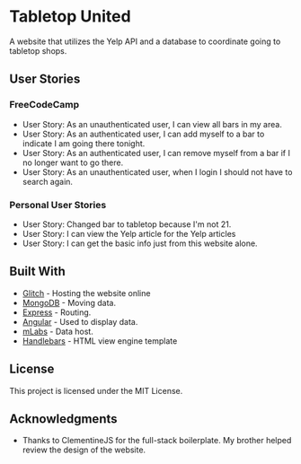 # Tabletop United

A website that utilizes the Yelp API and a database to coordinate going to tabletop shops.

## User Stories

### FreeCodeCamp

* User Story: As an unauthenticated user, I can view all bars in my area.
* User Story: As an authenticated user, I can add myself to a bar to indicate I am going there tonight.
* User Story: As an authenticated user, I can remove myself from a bar if I no longer want to go there.
* User Story: As an unauthenticated user, when I login I should not have to search again.

### Personal User Stories

* User Story: Changed bar to tabletop because I'm not 21. 
* User Story: I can view the Yelp article for the Yelp articles
* User Story: I can get the basic info just from this website alone. 

## Built With

* [Glitch](https://glitch.com/) - Hosting the website online
* [MongoDB](https://www.mongodb.com/) - Moving data.
* [Express](https://expressjs.com/) - Routing.
* [Angular](https://angularjs.org/) - Used to display data.
* [mLabs](https://mlab.com/) - Data host.
* [Handlebars](http://handlebarsjs.com/) - HTML view engine template


## License

This project is licensed under the MIT License.

## Acknowledgments

* Thanks to ClementineJS for the full-stack boilerplate. My brother helped review the design of the website. 

